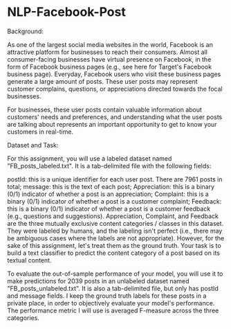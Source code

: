 # NLP-Facebook-Post

Background:

As one of the largest social media websites in the world, Facebook is an attractive platform for businesses to reach their consumers. Almost all consumer-facing businesses have virtual presence on Facebook, in the form of Facebook business pages (e.g., see here for Target's Facebook business page). Everyday, Facebook users who visit these business pages generate a large amount of posts. These user posts may represent customer complains, questions, or appreciations directed towards the focal businesses.

For businesses, these user posts contain valuable information about customers' needs and preferences, and understanding what the user posts are talking about represents an important opportunity to get to know your customers in real-time.


Dataset and Task:


For this assignment, you will use a labeled dataset named "FB_posts_labeled.txt". It is a tab-delimited file with the following fields:

postId: this is a unique identifier for each user post. There are 7961 posts in total;
message: this is the text of each post;
Appreciation: this is a binary (0/1) indicator of whether a post is an appreciation;
Complaint: this is a binary (0/1) indicator of whether a post is a customer complaint;
Feedback: this is a binary (0/1) indicator of whether a post is a customer feedback (e.g., questions and suggestions).
Appreciation, Complaint, and Feedback are the three mutually exclusive content categories / classes in this dataset. They were labeled by humans, and the labeling isn't perfect (i.e., there may be ambiguous cases where the labels are not appropriate). However, for the sake of this assignment, let's treat them as the ground truth. Your task is to build a text classifier to predict the content category of a post based on its textual content.

To evaluate the out-of-sample performance of your model, you will use it to make predictions for 2039 posts in an unlabeled dataset named "FB_posts_unlabeled.txt". It is also a tab-delimited file, but only has postId and message fields. I keep the ground truth labels for these posts in a private place, in order to objectively evaluate your model's performance. The performance metric I will use is averaged F-measure across the three categories.
